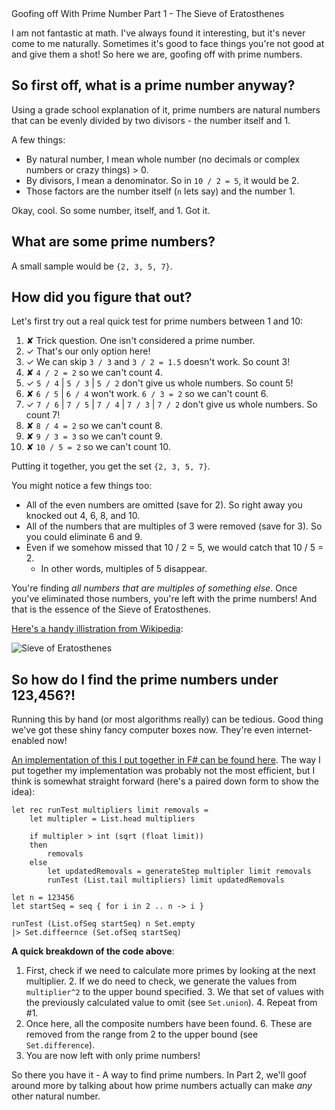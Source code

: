 <div class="article-header">Goofing off With Prime Number Part 1 - The Sieve of Eratosthenes</div>

I am not fantastic at math. I've always found it interesting, but it's never come to me naturally. Sometimes it's good to face things you're not good at and give them a shot! So here we are, goofing off with prime numbers. 

## So first off, what is a prime number anyway? ##

Using a grade school explanation of it, prime numbers are natural numbers that can be evenly divided by two divisors - the number itself and 1. 

A few things:

* By natural number, I mean whole number (no decimals or complex numbers or crazy things) > 0.
* By divisors, I mean a denominator. So in `10 / 2 = 5`, it would be 2.
* Those factors are the number itself (`n` lets say) and the number 1.

Okay, cool. So some number, itself, and 1. Got it.

## What are some prime numbers? ##

A small sample would be `{2, 3, 5, 7}`.

## How did you figure that out? ##

Let's first try out a real quick test for prime numbers between 1 and 10:

 1. &#10008; Trick question. One isn't considered a prime number.
 2. &#10003; That's our only option here!
 3. &#10003; We can skip `3 / 3` and `3 / 2 = 1.5` doesn't work. So count 3!
 4. &#10008; `4 / 2 = 2` so we can't count 4.
 5. &#10003; `5 / 4` | `5 / 3` | `5 / 2` don't give us whole numbers. So count 5!
 6. &#10008; `6 / 5` | `6 / 4` won't work. `6 / 3 = 2` so we can't count 6.
 7. &#10003; `7 / 6` | `7 / 5` | `7 / 4` | `7 / 3` | `7 / 2` don't give us whole numbers. So count 7!
 8. &#10008; `8 / 4 = 2` so we can't count 8.
 9. &#10008; `9 / 3 = 3` so we can't count 9.
 10. &#10008; `10 / 5 = 2` so we can't count 10.

Putting it together, you get the set `{2, 3, 5, 7}`. 

You might notice a few things too:

 * All of the even numbers are omitted (save for 2). So right away you knocked out 4, 6, 8, and 10.
 * All of the numbers that are multiples of 3 were removed (save for 3). So you could eliminate 6 and 9.
 * Even if we somehow missed that 10 / 2 = 5, we would catch that 10 / 5 = 2. 
   * In other words, multiples of 5 disappear.

You're finding *all numbers that are multiples of something else*. Once you've eliminated those numbers, you're left with the prime numbers! And that is the essence of the Sieve of Eratosthenes.

[Here's a handy illistration from Wikipedia](https://en.wikipedia.org/wiki/Sieve_of_Eratosthenes):

![Sieve of Eratosthenes](https://upload.wikimedia.org/wikipedia/commons/b/b9/Sieve_of_Eratosthenes_animation.gif)

## So how do I find the prime numbers under 123,456?! ##

Running this by hand (or most algorithms really) can be tedious. Good thing we've got these shiny fancy computer boxes now. They're even internet-enabled now!

[An implementation of this I put together in F# can be found here](https://github.com/pseudoramble/hundred-projects/blob/master/f%23/Numbers/sieve.fsx). The way I put together my implementation was probably not the most efficient, but I think is somewhat straight forward (here's a paired down form to show the idea):

    let rec runTest multipliers limit removals =
        let multipler = List.head multipliers

        if multipler > int (sqrt (float limit))
        then
            removals
        else
            let updatedRemovals = generateStep multipler limit removals
            runTest (List.tail multipliers) limit updatedRemovals

    let n = 123456
    let startSeq = seq { for i in 2 .. n -> i }

    runTest (List.ofSeq startSeq) n Set.empty
    |> Set.diffeernce (Set.ofSeq startSeq)

**A quick breakdown of the code above**:

1. First, check if we need to calculate more primes by looking at the next multiplier.
   2. If we do need to check, we generate the values from `multiplier^2` to the upper bound specified.
   3. We that set of values with the previously calculated value to omit (see `Set.union`).
   4. Repeat from #1.
5. Once here, all the composite numbers have been found. 
   6. These are removed from the range from 2 to the upper bound (see `Set.difference`).
7. You are now left with only prime numbers!

So there you have it - A way to find prime numbers. In Part 2, we'll goof around more by talking about how prime numbers actually can make *any* other natural number.
